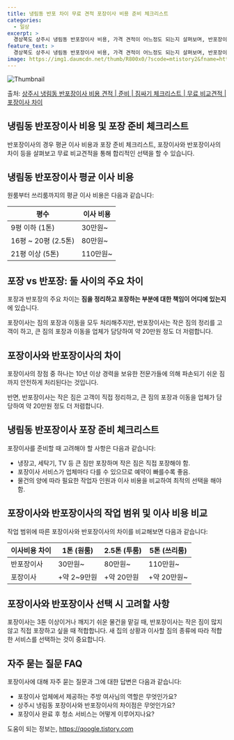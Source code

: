```yaml
---
title: 냉림동 반포 차이 무료 견적 포장이사 비용 준비 체크리스트
categories:
  - 일상
excerpt: >
  경상북도 상주시 냉림동 반포장이사 비용, 가격 견적이 어느정도 되는지 살펴보며, 반포장이사를 준비함에 있어 짐싸기 준비 체크리스트가 무엇인지 보겠습니다. 마지막으로 포장이사와 차이점을 통해 무료 비교견적으로 어떤 것이 더 합리적인 선택인지 공유 드립니다.상주시 냉림동 포장이사 견적 샘플 보기 👈 클릭상주시 냉림동 포장이사 가격 살펴보기 👈 클릭상주시 냉림동 반포장이사 평균 이사 비용평수상주시 냉림동 평균 이사 비용원룸 이사9평 이하 (1톤)30만원~투룸/쓰리룸 이사16평 ~ 20평 (2.5톤)80만원~쓰리룸 이사21평 (5톤) ~110만원~우리집 무료 이사견적 받기 👈 클릭포장 vs 반포장: 둘 사이의 주요 차이포장과 반포장 이사의 가장 큰 차이는 짐을 정리하고 포장하는 부분에 대한 책임이 어디에 ..
feature_text: >
  경상북도 상주시 냉림동 반포장이사 비용, 가격 견적이 어느정도 되는지 살펴보며, 반포장이사를 준비함에 있어 짐싸기 준비 체크리스트가 무엇인지 보겠습니다. 마지막으로 포장이사와 차이점을 통해 무료 비교견적으로 어떤 것이 더 합리적인 선택인지 공유 드립니다.상주시 냉림동 포장이사 견적 샘플 보기 👈 클릭상주시 냉림동 포장이사 가격 살펴보기 👈 클릭상주시 냉림동 반포장이사 평균 이사 비용평수상주시 냉림동 평균 이사 비용원룸 이사9평 이하 (1톤)30만원~투룸/쓰리룸 이사16평 ~ 20평 (2.5톤)80만원~쓰리룸 이사21평 (5톤) ~110만원~우리집 무료 이사견적 받기 👈 클릭포장 vs 반포장: 둘 사이의 주요 차이포장과 반포장 이사의 가장 큰 차이는 짐을 정리하고 포장하는 부분에 대한 책임이 어디에 ..
image: https://img1.daumcdn.net/thumb/R800x0/?scode=mtistory2&fname=https%3A%2F%2Fblog.kakaocdn.net%2Fdn%2FvxZsT%2FbtsHa1Yrxnj%2FNwRA9pjylRrZhHTwEkzPw1%2Fimg.webp
---
```


![Thumbnail](https://img1.daumcdn.net/thumb/R800x0/?scode=mtistory2&fname=https%3A%2F%2Fblog.kakaocdn.net%2Fdn%2FvxZsT%2FbtsHa1Yrxnj%2FNwRA9pjylRrZhHTwEkzPw1%2Fimg.webp)

<p>출처: <a href="https://qoogle.tistory.com/9447" rel="dofollow">상주시 냉림동 반포장이사 비용 견적 | 준비 | 짐싸기 체크리스트 | 무료 비교견적 | 포장이사 차이</a> </p>

## 냉림동 반포장이사 비용 및 포장 준비 체크리스트

반포장이사의 경우 평균 이사 비용과 포장 준비 체크리스트, 포장이사와 반포장이사의 차이 등을 살펴보고 무료 비교견적을 통해 합리적인 선택을
할 수 있습니다.

## **냉림동 반포장이사 평균 이사 비용**

원룸부터 쓰리룸까지의 평균 이사 비용은 다음과 같습니다:

**평수** | **이사 비용**  
---|---  
9평 이하 (1톤) | 30만원~  
16평 ~ 20평 (2.5톤) | 80만원~  
21평 이상 (5톤) | 110만원~  
  
## **포장 vs 반포장: 둘 사이의 주요 차이**

포장과 반포장의 주요 차이는 **짐을 정리하고 포장하는 부분에 대한 책임이 어디에 있는지** 에 있습니다.

포장이사는 짐의 포장과 이동을 모두 처리해주지만, 반포장이사는 작은 짐의 정리를 고객이 하고, 큰 짐의 포장과 이동을 업체가 담당하여 약
20만원 정도 더 저렴합니다.

## **포장이사와 반포장이사의 차이**

포장이사의 장점 중 하나는 10년 이상 경력을 보유한 전문가들에 의해 파손되기 쉬운 짐까지 안전하게 처리된다는 것입니다.

반면, 반포장이사는 작은 짐은 고객이 직접 정리하고, 큰 짐의 포장과 이동을 업체가 담당하여 약 20만원 정도 더 저렴합니다.

## **냉림동 반포장이사 포장 준비 체크리스트**

포장이사를 준비할 때 고려해야 할 사항은 다음과 같습니다:

  * 냉장고, 세탁기, TV 등 큰 짐만 포장하며 작은 짐은 직접 포장해야 함.
  * 포장이사 서비스가 업체마다 다를 수 있으므로 예약이 빠를수록 좋음.
  * 물건의 양에 따라 필요한 작업자 인원과 이사 비용을 비교하여 최적의 선택을 해야 함.

## **포장이사와 반포장이사의 작업 범위 및 이사 비용 비교**

작업 범위에 따른 포장이사와 반포장이사의 차이를 비교해보면 다음과 같습니다:

**이사비용 차이** | **1톤 (원룸)** | **2.5톤 (투룸)** | **5톤 (쓰리룸)**  
---|---|---|---  
반포장이사 | 30만원~ | 80만원~ | 110만원~  
포장이사 | +약 2~9만원 | +약 20만원 | +약 20만원~  
  
## **포장이사와 반포장이사 선택 시 고려할 사항**

포장이사는 3톤 이상이거나 깨지기 쉬운 물건을 맡길 때, 반포장이사는 작은 짐이 많지 않고 직접 포장하고 싶을 때 적합합니다. 새 집의
상황과 이사할 짐의 종류에 따라 적합한 서비스를 선택하는 것이 중요합니다.

## **자주 묻는 질문 FAQ**

포장이사에 대해 자주 묻는 질문과 그에 대한 답변은 다음과 같습니다:

  * 포장이사 업체에서 제공하는 주방 여사님의 역할은 무엇인가요?
  * 상주시 냉림동 포장이사와 반포장이사의 차이점은 무엇인가요?
  * 포장이사 완료 후 청소 서비스는 어떻게 이루어지나요?



 

도움이 되는 정보는, <a href="https://qoogle.tistory.com" rel="dofollow">https://qoogle.tistory.com</a>


